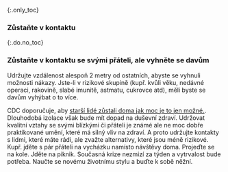 {:.only_toc}
### Zůstaňte v kontaktu 

{:.do.no_toc}
### Zůstaňte v kontaktu se svými přáteli, ale vyhněte se davům

Udržujte vzdálenost alespoň 2 metry od ostatních, abyste se vyhnuli možnosti nákazy. Jste-li v rizikové skupině (kupř. kvůli věku, nedávné operaci, rakovině, slabé imunitě, astmatu, cukrovce atd), měli byste se davům vyhýbat o to více.

CDC doporučuje, aby [starší lidé zůstali doma jak moc je to jen možné.](https://fox8.com/news/coronavirus/cdc-older-adults-should-stay-at-home-as-much-as-possible-due-to-coronavirus/). Dlouhodobá izolace však bude mít dopad na duševní zdraví. Udržovat kvalitní vztahy se svými blízkými či přáteli je známé ale ne moc dobře praktikované umění, které má silný vliv na zdraví. A proto udržujte kontakty s lidmi, které máte rádi, ale zvažte alternativy, které jsou méně rizikové. Kupř. jděte s pár přáteli na vycházku namísto návštěvy doma. Projeďte se na kole. Jděte na piknik. Současná krize nezmizí za týden a vytrvalost bude potřeba. Naučte se novému životnímu stylu a buďte k sobě něžní.
